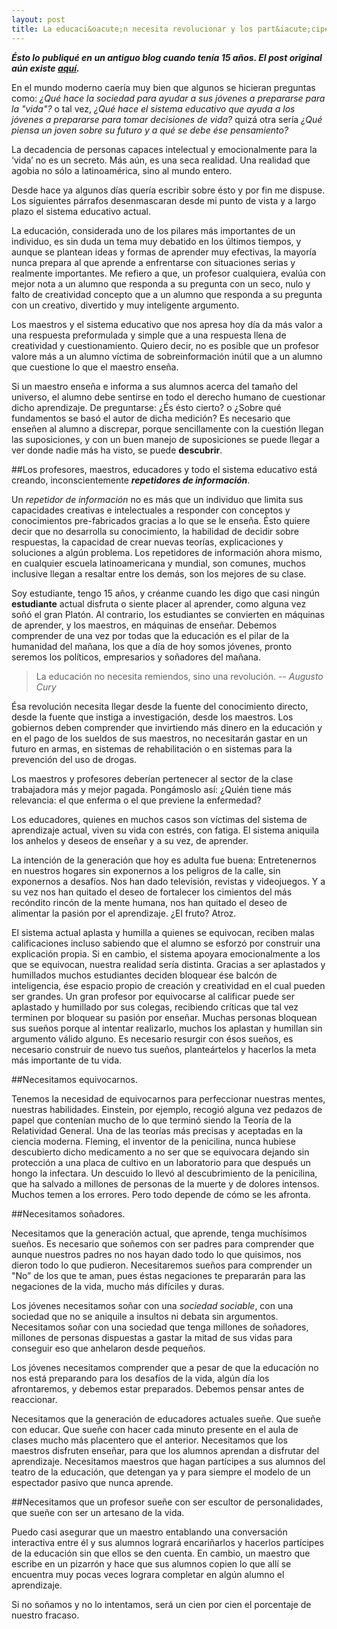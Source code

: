 ```yaml
---
layout: post
title: La educaci&oacute;n necesita revolucionar y los part&iacute;cipes soñar 
---
```

***&Eacute;sto lo publiqu&eacute; en un antiguo blog cuando ten&iacute;a 15 años. El post original a&uacute;n existe [aqu&iacute;](http://elhalabi.tumblr.com/post/26531490535/la-educaci%C3%B3n-necesita-revolucionar-y-los "La eduaci&oacute;n necesita revolucionar...").***

En el mundo moderno caería muy bien que algunos se hicieran preguntas como: *¿Qué hace la sociedad para ayudar a sus jóvenes a prepararse para la "vida"?* o tal vez, *¿Qué hace el sistema educativo que ayuda a los jóvenes a prepararse para tomar decisiones de vida?* quizá otra sería *¿Qué piensa un joven sobre su futuro y a qué se debe ése pensamiento?*

La decadencia de personas capaces intelectual y emocionalmente para la ‘vida’ no es un secreto. Más aún, es una seca realidad. Una realidad que agobia no sólo a latinoamérica, sino al mundo entero. 

Desde hace ya algunos días quería escribir sobre ésto y por fin me dispuse. Los siguientes párrafos desenmascaran desde mi punto de vista y a largo plazo el sistema educativo actual.

La educación, considerada uno de los pilares más importantes de un individuo, es sin duda un tema muy debatido en los últimos tiempos, y aunque se plantean ideas y formas de aprender muy efectivas, la mayoría nunca prepara al que aprende a enfrentarse con situaciones serias y realmente importantes. Me refiero a que, un profesor cualquiera, evalúa con mejor nota a un alumno que responda a su pregunta con un seco, nulo y falto de creatividad concepto que a un alumno que responda a su pregunta con un creativo, divertido y muy inteligente argumento. 

Los maestros y el sistema educativo que nos apresa hoy día da más valor a una respuesta preformulada y simple que a una respuesta llena de creatividad y cuestionamiento. Quiero decir, no es posible que un profesor valore más a un alumno víctima de sobreinformación inútil que a un alumno que cuestione lo que el maestro enseña. 

Si un maestro enseña e informa a sus alumnos acerca del tamaño del universo, el alumno debe sentirse en todo el derecho humano de cuestionar dicho aprendizaje. De preguntarse: ¿És ésto cierto? o ¿Sobre qué fundamentos se basó el autor de dicha medición? Es necesario que enseñen al alumno a discrepar, porque sencillamente con la cuestión llegan las suposiciones, y con un buen manejo de suposiciones se puede llegar a ver donde nadie más ha visto, se puede **descubrir**.

##Los profesores, maestros, educadores y todo el sistema educativo está creando, inconscientemente ***repetidores de información***. 

Un *repetidor de información* no es más que un individuo que limita sus capacidades creativas e intelectuales a responder con conceptos y conocimientos pre-fabricados gracias a lo que se le enseña. Ésto quiere decir que no desarrolla su conocimiento, la habilidad de decidir sobre respuestas, la capacidad de crear nuevas teorías, explicaciones y soluciones a algún problema. Los repetidores de información ahora mismo, en cualquier escuela latinoamericana y mundial, son comunes, muchos inclusive llegan a resaltar entre los demás, son los mejores de su clase.

Soy estudiante, tengo 15 años, y créanme cuando les digo que casi ningún **estudiante** actual disfruta o siente placer al aprender, como alguna vez soñó el gran Platón. Al contrario, los estudiantes se convierten en máquinas de aprender, y los maestros, en máquinas de enseñar. Debemos comprender de una vez por todas que la educación es el pilar de la humanidad del mañana, los que a día de hoy somos jóvenes, pronto seremos los políticos, empresarios y soñadores del mañana.


> La educación no necesita remiendos, sino una revolución.
> -- <cite>Augusto Cury</cite>

Ésa revolución necesita llegar desde la fuente del conocimiento directo, desde la fuente que instiga a investigación, desde los maestros. Los gobiernos deben comprender que invirtiendo más dinero en la educación y en el pago de los sueldos de sus maestros, no necesitarán gastar en un futuro en armas, en sistemas de rehabilitación o en sistemas para la prevención del uso de drogas. 

Los maestros y profesores deberían pertenecer al sector de la clase trabajadora más y mejor pagada. Pongámoslo así: ¿Quién tiene más relevancia: el que enferma o el que previene la enfermedad? 

Los educadores, quienes en muchos casos son víctimas del sistema de aprendizaje actual, viven su vida con estrés, con fatiga. El sistema aniquila los anhelos y deseos de enseñar y a su vez, de aprender. 

La intención de la generación que hoy es adulta fue buena: Entretenernos en nuestros hogares sin exponernos a los peligros de la calle, sin exponernos a desafíos. Nos han dado televisión, revistas y videojuegos. Y a su vez nos han quitado el deseo de fortalecer los cimientos del más recóndito rincón de la mente humana, nos han quitado el deseo de alimentar la pasión por el aprendizaje. ¿El fruto? Atroz.

El sistema actual aplasta y humilla a quienes se equivocan, reciben malas calificaciones incluso sabiendo que el alumno se esforzó por construir una explicación propia. Si en cambio, el sistema apoyara emocionalmente a los que se equivocan, nuestra realidad sería distinta. Gracias a ser aplastados y humillados muchos estudiantes deciden bloquear ése balcón de inteligencia, ése espacio propio de creación y creatividad en el cual pueden ser grandes. Un gran profesor por equivocarse al calificar puede ser aplastado y humillado por sus colegas, recibiendo críticas que tal vez terminen por bloquear su pasión por enseñar. Muchas personas bloquean sus sueños porque al intentar realizarlo, muchos los aplastan y humillan sin argumento válido alguno. Es necesario resurgir con ésos sueños, es necesario construir de nuevo tus sueños, planteártelos y hacerlos la meta más importante de tu vida.

##Necesitamos equivocarnos.

Tenemos la necesidad de equivocarnos para perfeccionar nuestras mentes, nuestras habilidades. Einstein, por ejemplo, recogió alguna vez pedazos de papel que contenían mucho de lo que terminó siendo la Teoría de la Relatividad General. Una de las teorías más precisas y aceptadas en la ciencia moderna. Fleming, el inventor de la penicilina, nunca hubiese descubierto dicho medicamento a no ser que se equivocara dejando sin protección a una placa de cultivo en un laboratorio para que después un hongo la infectara. Un descuido lo llevó al descubrimiento de la penicilina, que ha salvado a millones de personas de la muerte y de dolores intensos. Muchos temen a los errores. Pero todo depende de cómo se les afronta.

##Necesitamos soñadores.

Necesitamos que la generación actual, que aprende, tenga muchísimos sueños. Es necesario que soñemos con ser padres para comprender que aunque nuestros padres no nos hayan dado todo lo que quisimos, nos dieron todo lo que pudieron. Necesitaremos sueños para comprender un "No” de los que te aman, pues éstas negaciones te prepararán para las negaciones de la vida, mucho más difíciles y duras.

Los jóvenes necesitamos soñar con una *sociedad sociable*, con una sociedad que no se aniquile a insultos ni debata sin argumentos. Necesitamos soñar con una sociedad que tenga millones de soñadores, millones de personas dispuestas a gastar la mitad de sus vidas para conseguir eso que anhelaron desde pequeños. 

Los jóvenes necesitamos comprender que a pesar de que la educación no nos está preparando para los desafíos de la vida, algún día los afrontaremos, y debemos estar preparados. Debemos pensar antes de reaccionar.

Necesitamos que la generación de educadores actuales sueñe. Que sueñe con educar. Que sueñe con hacer cada minuto presente en el aula de clases mucho más placentero que el anterior. Necesitamos que los maestros disfruten enseñar, para que los alumnos aprendan a disfrutar del aprendizaje. Necesitamos maestros que hagan partícipes a sus alumnos del teatro de la educación, que detengan ya y para siempre el modelo de un espectador pasivo que nunca aprende.

##Necesitamos que un profesor sueñe con ser escultor de personalidades, que sueñe con ser un artesano de la vida.

Puedo casi asegurar que un maestro entablando una conversación interactiva entre él y sus alumnos logrará encariñarlos y hacerlos partícipes de la educación sin que ellos se den cuenta. En cambio, un maestro que escribe en un pizarrón y hace que sus alumnos copien lo que allí se encuentra muy pocas veces lograra completar en algún alumno el aprendizaje. 

Si no soñamos y no lo intentamos, será un cien por cien el porcentaje de nuestro fracaso.
